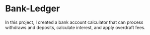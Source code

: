 # Bank-Ledger
In this project, I created a bank account calculator that can process withdraws and deposits, calculate interest, and apply overdraft fees. 
